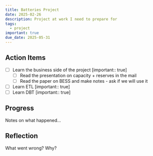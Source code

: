 ```yaml
---
title: Batteries Project
date: 2025-02-26
description: Project at work I need to prepare for
tags:
  - project
important: true
due_date: 2025-05-31
---
```


## Action Items

- [ ] Learn the business side of the project [important:: true]
    - [ ] Read the presentation on capacity + reserves in the mail
    - [ ] Read the paper on BESS and make notes - ask if we will use it
- [ ] Learn ETL [important:: true]
- [ ] Learn DBT [important:: true]

## Progress

Notes on what happened...

## Reflection

What went wrong? Why?
